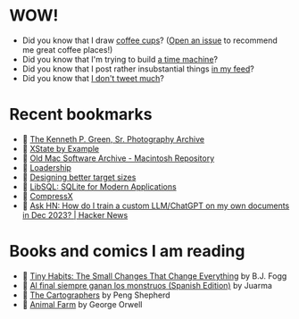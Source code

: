# WOW!

- Did you know that I draw [coffee cups](https://papercups.mamuso.net/)? ([Open an issue](https://github.com/mamuso/papercups/issues) to recommend me great coffee places!)
- Did you know that I'm trying to build [a time machine](https://github.com/mamuso/fluxcapacitor)?
- Did you know that I post rather insubstantial things [in my feed](https://feed.mamuso.net/)?
- Did you know that [I don't tweet much](https://twitter.com/mamuso)?

# Recent bookmarks

- 👀 [The Kenneth P. Green, Sr. Photography Archive](https://www.kennethpgreenphotography.org/)
- 👀 [XState by Example](https://xstatebyexample.com/)
- 👀 [Old Mac Software Archive - Macintosh Repository](https://www.macintoshrepository.org/)
- 👀 [Loadership](https://www.loadership.com/)
- 👀 [Designing better target sizes](https://ishadeed.com/article/target-size)
- 👀 [LibSQL: SQLite for Modern Applications](https://turso.tech/libsql)
- 👀 [CompressX](https://hieudinh.com/compressx)
- 👀 [Ask HN: How do I train a custom LLM/ChatGPT on my own documents in Dec 2023? | Hacker News](https://news.ycombinator.com/item?id=38759877)


# Books and comics I am reading

- 📘 [Tiny Habits: The Small Changes That Change Everything](https://www.goodreads.com/book/show/43305818) by B.J.  Fogg
- 📘 [Al final siempre ganan los monstruos (Spanish Edition)](https://www.goodreads.com/book/show/58664090) by Juarma
- 📘 [The Cartographers](https://www.goodreads.com/book/show/56224531) by Peng Shepherd
- 📘 [Animal Farm](https://www.goodreads.com/book/show/8349198) by George Orwell

